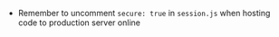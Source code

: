 + Remember to uncomment `secure: true` in `session.js` when hosting code to production server online

